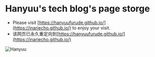 # Hanyuu's tech blog's page storge
* Please visit [https://hanyuufurude.github.io/](https://inariecho.github.io/) to enjoy your visit.
* 该网页已永久重定向到[https://hanyuufurude.github.io/](https://inariecho.github.io/)


![Hanyuu](studyNotes/rm.png)